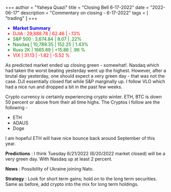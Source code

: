 +++
author = "Yaheya Quazi"
title = "Closing Bell 6-17-2022"
date = "2022-06-17"
description = "Commentary on closing - 6-17-2022"
tags = [
"trading"
]
+++

<ul class="list-group w-50">
  <li class="list-group-item" style="color:blue;">
      <strong>Market Summary</strong> 
  </li>
  <li class="list-group-item" style="color:red;">
      DJIA : 29,888.78 | 62.46 | -.13% 
  </li>
  <li class="list-group-item" style="color:green;"> 
      S&P 500 : 3,674.84 | 8.07 | .22%
  </li>
  <li class="list-group-item" style="color:green;"> 
      Nasdaq | 10,789.35 | 152.25 | 1.43%
  </li>
  <li class="list-group-item" style="color:green;"> 
      Russ 2K | 1665.69 | +15.86 | .96 %
  </li>
   <li class="list-group-item" style="color:red;"> 
      VIX | 31.13 | -1.82 | -5.52 %
  </li>
</ul>

As predicted market ended up closing green - somewhat!. Nasdaq which had taken the worst beating yesterday went up the highest. However, after a brutal day yesterday, one should expect a very green day - that was not the case. DJI essentially closed flat while S&P marginally up. I follow VLO which had a nice run and dropped a bit in the past few weeks.

Crypto currency is certainly experiencing crypto winter. ETH, BTC is down 50 percent or above from their all time highs. The Cryptos I follow are the following - 

* ETH
* ADAUS
* Doge

I am hopeful ETH will have nice bounce back around September of this year. 

**Predictions** : I think Tuesday 6/21/2022 (6/20/2022 market closed) will be a very green day. With Nasdaq up at least 2 percent. 

**News** : Possibility of Ukraine joining Nato.

**Strategy** : Look for short term gains; hold on to the long term securities. Same as before, add crypto into the mix for long term holdings.
